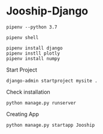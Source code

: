 # Jooship-Django

```
pipenv --python 3.7
```
```
pipenv shell
```
```
pipenv install django
pipenv instll plotly
pipenv install numpy
```
Start Project
```
django-admin startproject mysite .
```
Check installation
```
python manage.py runserver
```
Creating App
```
python manage.py startapp Jooship
```
